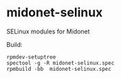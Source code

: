 # midonet-selinux
SELinux modules for Midonet

Build:

    rpmdev-setuptree
    spectool -g -R midonet-selinux.spec
    rpmbuild -bb  midonet-selinux.spec
